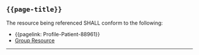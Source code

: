 ## <code>{{page-title}}</code>

The resource being referenced SHALL conform to the following:
- {{pagelink: Profile-Patient-88961}}
- [Group Resource](https://www.hl7.org/fhir/r4/group.html)

---